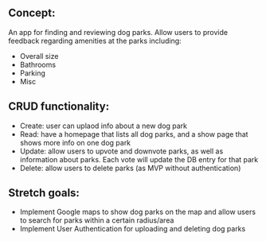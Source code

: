 ## Concept: 
An app for finding and reviewing dog parks. Allow users to provide feedback regarding amenities at the parks including:
- Overall size
- Bathrooms
- Parking
- Misc

## CRUD functionality:
- Create: user can uplaod info about a new dog park
- Read: have a homepage that lists all dog parks, and a show page that shows more info on one dog park
- Update: allow users to upvote and downvote parks, as well as information about parks. Each vote will update the DB entry for that park
- Delete: allow users to delete parks (as MVP without authentication)

## Stretch goals:
- Implement Google maps to show dog parks on the map and allow users to search for parks within a certain radius/area
- Implement User Authentication for uploading and deleting dog parks
